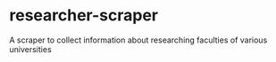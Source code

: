 # researcher-scraper
A scraper to collect information about researching faculties of various universities
